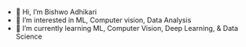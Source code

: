 - 👋 Hi, I’m Bishwo Adhikari
- 👀 I’m interested in ML, Computer vision, Data Analysis
- 🌱 I’m currently learning ML, Computer Vision, Deep Learning, & Data Science

<!---
adhikaribishwo/adhikaribishwo is a ✨ special ✨ repository because its `README.md` (this file) appears on your GitHub profile.
You can click the Preview link to take a look at your changes.
--->
